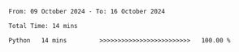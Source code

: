 <!--START_SECTION:waka-->

```txt
From: 09 October 2024 - To: 16 October 2024

Total Time: 14 mins

Python   14 mins         >>>>>>>>>>>>>>>>>>>>>>>>>   100.00 %
```

<!--END_SECTION:waka-->
